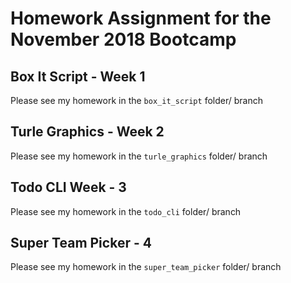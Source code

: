# Homework Assignment for the November 2018 Bootcamp

## Box It Script - Week 1
Please see my homework in the `box_it_script` folder/ branch

## Turle Graphics - Week 2
Please see my homework in the `turle_graphics` folder/ branch

## Todo CLI Week - 3
Please see my homework in the `todo_cli` folder/ branch

## Super Team Picker - 4
Please see my homework in the `super_team_picker` folder/ branch
